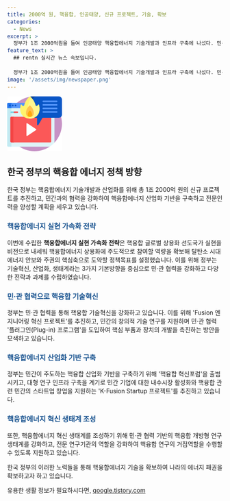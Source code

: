 ```yaml
---
title: 2000억 원, 핵융합, 인공태양, 신규 프로젝트, 기술, 확보
categories:
  - News
excerpt: >
  정부가 1조 2000억원을 들여 인공태양 핵융합에너지 기술개발과 인프라 구축에 나섰다. 민·관 협력으로 핵융합 기술혁신과 산업화 기반을 확보하고, 3대 전략과 9가지 핵심 과제를 수립했다. 또한 핵융합에너지 활성화를 위해 대형 연구개발 프로젝트와 혁신생태계 조성 등을 추진한다. 이를 통해 핵융합에너지를 조기에 확보해 에너지 패권 경쟁에서 주도권을 확보하겠다고 밝혔다.
feature_text: >
  ## rentn 실시간 뉴스 속보입니다.

  정부가 1조 2000억원을 들여 인공태양 핵융합에너지 기술개발과 인프라 구축에 나섰다. 민·관 협력으로 핵융합 기술혁신과 산업화 기반을 확보하고, 3대 전략과 9가지 핵심 과제를 수립했다. 또한 핵융합에너지 활성화를 위해 대형 연구개발 프로젝트와 혁신생태계 조성 등을 추진한다. 이를 통해 핵융합에너지를 조기에 확보해 에너지 패권 경쟁에서 주도권을 확보하겠다고 밝혔다.
image: '/assets/img/newspaper.png'
---
```


<p><img src="/assets/img/news.png" alt="rentncar 속보" /></p>

<h2 data-ke-size="size26">한국 정부의 핵융합 에너지 정책 방향</h2>

<p>한국 정부는 핵융합에너지 기술개발과 산업화를 위해 총 1조 2000억 원의 신규 프로젝트를 추진하고, 민간과의 협력을 강화하여 핵융합에너지 산업화 기반을 구축하고 전문인력을 양성할 계획을 세우고 있습니다.</p>

<h3><b><span style="color: #1a5490;">핵융합에너지 실현 가속화 전략</span></b></h3>

<p>이번에 수립한 <b>핵융합에너지 실현 가속화 전략</b>은 핵융합 글로벌 상용화 선도국가 실현을 비전으로 내세워 핵융합에너지 상용화에 주도적으로 참여할 역량을 확보해 탈탄소 시대 에너지 안보와 주권의 핵심축으로 도약할 정책목표를 설정했습니다. 이를 위해 정부는 기술혁신, 산업화, 생태계라는 3가지 기본방향을 중심으로 민·관 협력을 강화하고 다양한 전략과 과제를 수립하였습니다.</p>

<h3><b><span style="color: #1a5490;">민·관 협력으로 핵융합 기술혁신</span></b></h3>

<p>정부는 민·관 협력을 통해 핵융합 기술혁신을 강화하고 있습니다. 이를 위해 'Fusion 엔지니어링 혁신 프로젝트'를 추진하고, 민간의 창의적 기술 연구를 지원하며 민·관 협력 '플러그인(Plug-in) 프로그램'을 도입하여 핵심 부품과 장치의 개발을 촉진하는 방안을 모색하고 있습니다.</p>

<h3><b><span style="color: #1a5490;">핵융합에너지 산업화 기반 구축</span></b></h3>

<p>정부는 민간이 주도하는 핵융합 산업화 기반을 구축하기 위해 '핵융합 혁신포럼'을 출범시키고, 대형 연구 인프라 구축을 계기로 민간 기업에 대한 내수시장 활성화와 핵융합 관련 민간의 스타트업 창업을 지원하는 'K-Fusion Startup 프로젝트'를 추진하고 있습니다.</p>

<h3><b><span style="color: #1a5490;">핵융합에너지 혁신 생태계 조성</span></b></h3>

<p>또한, 핵융합에너지 혁신 생태계를 조성하기 위해 민·관 협력 기반의 핵융합 개방형 연구생태계를 강화하고, 전문 연구기관의 역할을 강화하여 핵융합 연구의 거점역할을 수행할 수 있도록 지원하고 있습니다.</p>

<p>한국 정부의 이러한 노력들을 통해 핵융합에너지 기술을 확보하여 나라의 에너지 패권을 확보하고자 하고 있습니다.</p>
유용한 생활 정보가 필요하시다면, <a href="https://qoogle.tistory.com" rel="dofollow">qoogle.tistory.com</a>


